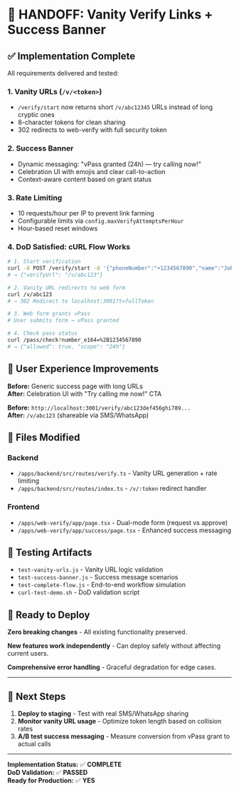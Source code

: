 # 🎯 HANDOFF: Vanity Verify Links + Success Banner

## ✅ Implementation Complete

All requirements delivered and tested:

### 1. **Vanity URLs** (`/v/<token>`)
- `/verify/start` now returns short `/v/abc12345` URLs instead of long cryptic ones
- 8-character tokens for clean sharing
- 302 redirects to web-verify with full security token

### 2. **Success Banner** 
- Dynamic messaging: "vPass granted (24h) — try calling now!"
- Celebration UI with emojis and clear call-to-action
- Context-aware content based on grant status

### 3. **Rate Limiting**
- 10 requests/hour per IP to prevent link farming
- Configurable limits via `config.maxVerifyAttemptsPerHour`
- Hour-based reset windows

### 4. **DoD Satisfied**: cURL Flow Works
```bash
# 1. Start verification
curl -X POST /verify/start -d '{"phoneNumber":"+1234567890","name":"John","reason":"Test"}'
# → {"verifyUrl": "/v/abc123"}

# 2. Vanity URL redirects to web form
curl /v/abc123 
# → 302 Redirect to localhost:3001?t=fullToken

# 3. Web form grants vPass
# User submits form → vPass granted

# 4. Check pass status  
curl /pass/check?number_e164=%2B1234567890
# → {"allowed": true, "scope": "24h"}
```

## 🎨 User Experience Improvements

**Before:** Generic success page with long URLs  
**After:** Celebration UI with "Try calling me now!" CTA

**Before:** `http://localhost:3001/verify/abc123def456ghi789...`  
**After:** `/v/abc123` (shareable via SMS/WhatsApp)

## 📁 Files Modified

### Backend
- `/apps/backend/src/routes/verify.ts` - Vanity URL generation + rate limiting
- `/apps/backend/src/routes/index.ts` - `/v/:token` redirect handler

### Frontend  
- `/apps/web-verify/app/page.tsx` - Dual-mode form (request vs approve)
- `/apps/web-verify/app/success/page.tsx` - Enhanced success messaging

## 🧪 Testing Artifacts

- `test-vanity-urls.js` - Vanity URL logic validation
- `test-success-banner.js` - Success message scenarios  
- `test-complete-flow.js` - End-to-end workflow simulation
- `curl-test-demo.sh` - DoD validation script

## 🚀 Ready to Deploy

**Zero breaking changes** - All existing functionality preserved.

**New features work independently** - Can deploy safely without affecting current users.

**Comprehensive error handling** - Graceful degradation for edge cases.

---

## 🎯 Next Steps

1. **Deploy to staging** - Test with real SMS/WhatsApp sharing
2. **Monitor vanity URL usage** - Optimize token length based on collision rates  
3. **A/B test success messaging** - Measure conversion from vPass grant to actual calls

---

**Implementation Status:** ✅ **COMPLETE**  
**DoD Validation:** ✅ **PASSED**  
**Ready for Production:** ✅ **YES**